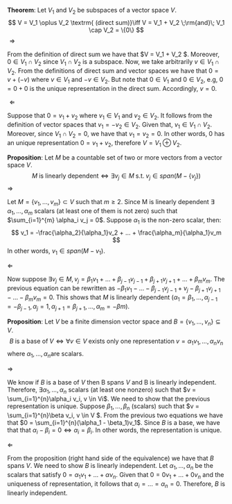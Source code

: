 **Theorem**: Let $V_1$ and $V_2$ be subspaces of a vector space $V​$.  
$$
V = V_1 \oplus V_2 \textrm{ (direct sum)}\iff V = V_1 + V_2  \;\rm{and}\; V_1 \cap V_2 = \{0\}
$$
$\Rightarrow​$ 

From the definition of direct sum we have that $V = V_1 + V_2 $. Moreover, $0 \in V_1 \cap V_2$ since $V_1 \cap V_2$ is a subspace.   Now, we take arbitrarily $v \in V_1 \cap V_2$. From the definitions of direct sum and vector spaces we have that $0 = v + (-v)$ where $v \in V_1$ and $-v \in V_2$. But note that $0 \in V_1$ and $0 \in V_2$, e.g, $0 = 0 + 0$ is the unique representation in the direct sum. Accordingly, $v=0$.

$\Leftarrow​$

Suppose that $0 = v_1 + v_2$ where $v_1 \in V_1$ and  $v_2 \in V_2$.  It follows from the definition of vector spaces that $v_1 = -v_2 \in V_2$. Given that, $v_1 \in V_1 \cap V_2$. Moreover, since $V_1 \cap V_2 = {0}$, we have that $v_1 = v_2 = 0$. In other words, $0$ has an unique representation $0=v_1 + v_2$, therefore $V = V_1 \oplus V_2$.



**Proposition**: Let $M$ be a countable set of two or more vectors from a vector space $V$.  
$$
M\;\textrm{is linearly dependent} \iff \exists v_j \in M\; \textrm{s.t.}\; v_j \in span(M - \{v_j\})
$$
$\Rightarrow$ 

Let $M = \{v_1, ..., v_m \} \subset V$ such that $m \ge 2$. Since M is linearly dependent $\exists\; \alpha_1, ..., \alpha_m$ scalars (at least one of them is not zero) such that $\sum_{i=1}^{m} \alpha_i v_j  = 0$. Suppose $\alpha_1$ is the non-zero scalar, then:
$$
v_1 = -\frac{\alpha_2}{\alpha_1}v_2 + ... + \frac{\alpha_m}{\alpha_1}v_m
$$
In other words, $v_1 \in span(M - {v_1})$. 

$\Leftarrow$

Now suppose $\exists v_j \in M, v_j = \beta_1 v_1 + ... + \beta_{j-1} v_{j-1} + \beta_{j+1} v_{j+1} + ... + \beta_m v_m ​$. The previous equation can be rewritten as $- \beta_1 v_1 - ... - \beta_{j-1} v_{j-1} + v_j - \beta_{j+1} v_{j+1} - ... - \beta_m v_m  = 0​$. This shows that $M​$ is linearly dependent ($\alpha_1 = \beta_1, ...,\alpha_{j-1} = - \beta_{j-1}, \alpha_j = 1, \alpha_{j+1} = \beta_{j+1},..., \alpha_{m} = -\beta{m}​$).  



 **Proposition**:  Let  $V$ be a finite dimension vector space and $B = \{v_1,...,v_n\} \subseteq V$.
$$
B\; \textrm{is a base of}\; V \iff \forall v \in V \; \textrm{exists only one representation}\; v = \alpha_1v_1, ..., \alpha_nv_n
$$
where $\alpha_1, ..., \alpha_n​$ are scalars.

$\Rightarrow$ 

We know if $B$ is a base of $V$ then B spans $V$ and B is linearly independent. Therefore, $\exists \alpha_1, ..., \alpha_n$ scalars (at least one nonzero) such that $v = \sum_{i=1}^{n}\alpha_i v_i, v \in Vi$.  We need to show that the previous representation is unique. Suppose  $\beta_1, ..., \beta_n$ (scalars) such that $v = \sum_{i=1}^{n}\beta v_i, v \in V $. From the previous two equations we have that $0 = \sum_{i=1}^{n}(\alpha_1 - \beta_1)v_1$. Since $B$ is a base, we have that that $\alpha_i - \beta_i = 0 \iff \alpha_i = \beta_i​$. In other words, the representation is unique.

$\Leftarrow$

From the proposition (right hand side of the equivalence) we have that $B$ spans $V$. We need to show $B$ is linearly independent. Let $\alpha_1, ..., \alpha_n$ be the scalars that satisfy $0 = \alpha_1 v_1 + ... + \alpha v_n$. Given that $0 = 0v_1 + ... + 0v_n$ and the uniqueness of representation, it follows that $\alpha_i = ...= \alpha_n = 0$. Therefore, $B$ is linearly independent. 

